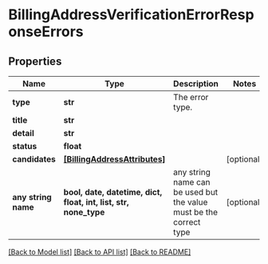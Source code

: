 # BillingAddressVerificationErrorResponseErrors


## Properties
Name | Type | Description | Notes
------------ | ------------- | ------------- | -------------
**type** | **str** | The error type. | 
**title** | **str** |  | 
**detail** | **str** |  | 
**status** | **float** |  | 
**candidates** | [**[BillingAddressAttributes]**](BillingAddressAttributes.md) |  | [optional] 
**any string name** | **bool, date, datetime, dict, float, int, list, str, none_type** | any string name can be used but the value must be the correct type | [optional]

[[Back to Model list]](../README.md#documentation-for-models) [[Back to API list]](../README.md#documentation-for-api-endpoints) [[Back to README]](../README.md)


